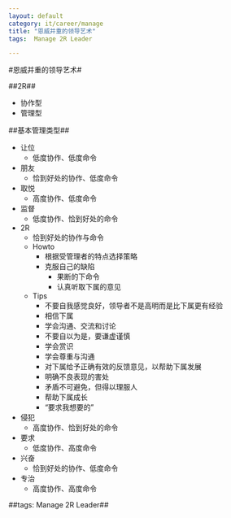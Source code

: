 ```yaml
---
layout: default
category: it/career/manage
title: "恩威并重的领导艺术"
tags:  Manage 2R Leader

---
```

#恩威并重的领导艺术#



##2R##
* 协作型
* 管理型



##基本管理类型##
* 让位
  * 低度协作、低度命令
* 朋友
  * 恰到好处的协作、低度命令
* 取悦
  * 高度协作、低度命令
* 监督
  * 低度协作、恰到好处的命令
* 2R
  * 恰到好处的协作与命令
  * Howto
    * 根据受管理者的特点选择策略
    * 克服自己的缺陷
      * 果断的下命令
      * 认真听取下属的意见
  * Tips
    * 不要自我感觉良好，领导者不是高明而是比下属更有经验
    * 相信下属
    * 学会沟通、交流和讨论
    * 不要自以为是，要谦虚谨慎
    * 学会赏识
    * 学会尊重与沟通
    * 对下属给予正确有效的反馈意见，以帮助下属发展
    * 明确不良表现的害处
    * 矛盾不可避免，但得以理服人
    * 帮助下属成长
    * “要求我想要的”
* 侵犯
  * 高度协作、恰到好处的命令
* 要求
  * 低度协作、高度命令
* 兴奋
  * 恰到好处的协作、低度命令
* 专治
  * 高度协作、高度命令



##tags: Manage 2R Leader##
